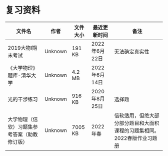 # 复习资料

文件名|作者|文件大小|最近更新时间|备注
---|---|---|---|---
2019大物I期末考试|Unknown|191 KB|2022年6月22日|无法确定真实性
《大学物理》题库-清华大学|Unknown|4.2 MB|2022年6月14日
光的干涉练习|Unknown|916 KB|2020年8月25日|选择题
大学物理（信软）习题集参考答案（助教修订版）|Unknown|7005 KB|2022年春|信软适用，但绝大部分部分题目和大面积课程的习题集相同。2022春版作业习题册
